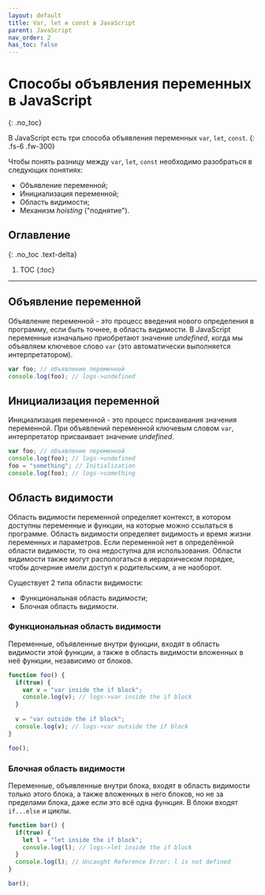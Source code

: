 ```yaml
---
layout: default
title: Var, let и const в JavaScript
parent: JavaScript
nav_order: 2
has_toc: false
---
```


# Способы объявления переменных в JavaScript
{: .no_toc}

В JavaScript есть три способа объявления переменных `var`, `let`, `const`.
{: .fs-6 .fw-300}

Чтобы понять разницу между `var`, `let`, `const` необходимо разобраться в следующих понятиях:

* Объявление переменной;
* Инициализация переменной;
* Область видимости;
* Механизм _hoisting_ ("поднятие").

## Оглавление
{: .no_toc .text-delta}

1. TOC
{:toc}

---

## Объявление переменной

Объявление переменной - это процесс введения нового определения в программу, если быть точнее, в область видимости. 
В JavaScript переменные изначально приобретают значение _undefined_, когда мы объявляем ключевое слово `var` (это автоматически выполняется интерпретатором).

```javascript
var foo; // объявление переменной
console.log(foo); // logs->undefined
```

## Инициализация переменной

Инициализация переменной - это процесс присваивания значения переменной. При объявлений переменной ключевым словом `var`, интерпретатор присваивает значение _undefined_.

```javascript
var foo; // объявление переменной
console.log(foo); // logs->undefined
foo = "something"; // Initialization
console.log(foo); // logs->something
```

## Область видимости

Область видимости переменной определяет контекст, в котором доступны переменные и функции, на которые можно ссылаться в программе. 
Область видимости определяет видимость и время жизни переменных и параметров. Если переменной нет в определённой области видимости, то она недоступна для использования. 
Области видимости также могут распологаться в иерархическом порядке, чтобы дочерние имели доступ к родительским, а не наоборот.

Существует 2 типа области видимости:

* Функциональная область видимости;
* Блочная область видимости.

### Функциональная область видимости

Переменные, объявленные внутри функции, входят в область видимости этой функции, а также в область видимости вложенных в неё функции, независимо от блоков.

```javascript
function foo() {
  if(true) {
    var v = "var inside the if block";
    console.log(v); // logs->var inside the if block
  }
  
  v = "var outside the if block";
  console.log(v); // logs->var outside the if block
}

foo();
```

### Блочная область видимости

Переменные, объявленные внутри блока, входят в область видимости только этого блока, а также вложенных в него блоков, но не за пределами блока, даже если это всё одна функция. 
В блоки входят `if...else` и циклы.

```javascript
function bar() {
  if(true) {
    let l = "let inside the if block";
    console.log(l); // logs->let inside the if block
  }
  console.log(l); // Uncaught Reference Error: l is not defined
}

bar();
```

